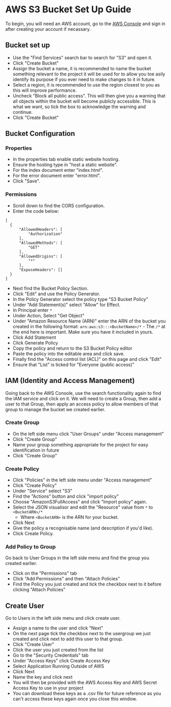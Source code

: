 # AWS S3 Bucket Set Up Guide

To begin, you will need an AWS account, go to the [AWS Console](https://aws.amazon.com/console/) and sign in after creating your account if necassary.

## Bucket set up

- Use the "Find Services" search bar to search for "S3" and open it.
- Click "Create Bucket"
- Assign the bucket a name, it is recommended to name the bucket something relevant to the project it will be used for to allow you toe asily identify its purpose if you ever need to make changes to it in future.
- Select a region, it is recommended to use the region closest to you as this will improve performance.
- Uncheck "Block all public access". This will then give you a warning that all objects within the bucket will become publicly accessible. This is what we want, so tick the box to acknowledge the warning and continue.
- Click "Create Bucket"

## Bucket Configuration

### Properties

- In the properties tab enable static website hosting.
- Ensure the hosting type in "host a static website".
- For the index document enter "index.html".
- For the error document enter "error.html".
- Click "Save".

### Permissions

- Scroll down to find the CORS configuration.
- Enter the code below:

```
[
  {
      "AllowedHeaders": [
          "Authorization"
      ],
      "AllowedMethods": [
          "GET"
      ],
      "AllowedOrigins": [
          "*"
      ],
      "ExposeHeaders": []
  }
]
```

- Next find the Bucket Policy Section.
- Click "Edit" and use the Policy Generator.
- In the Policy Generator select the policy type "S3 Bucket Policy"
- Under "Add Statement(s)" select "Allow" for Effect.
- In Principal enter ```*``` 
- Under Action, Select "Get Object"
- Under "Amazon Resource Name (ARN)" enter the ARN of the bucket you created in the following format: ```arn:aws:s3:::<BucketName>/*``` - The ```/*``` at the end here is important. Make sure you have it included in yours.
- Click Add Statement
- Click Generate Policy
- Copy the policy and return to the S3 Bucket Policy editor
- Paste the policy into the editable area and click save.
- Finally find the "Access control list (ACL)" on this page and click "Edit"
- Ensure that "List" is ticked for "Everyone (public access)"

## IAM (Identity and Access Management)

Going back to the AWS Console, use the search functionality again to find the IAM service and click on it. We will need to create a Group, then add a user to that Group, then apply an access policy to allow members of that group to manage the bucket we created earlier.

### Create Group

- On the left side menu click "User Groups" under "Access management"
- Click "Create Group"
- Name your group something appropriate for the project for easy identification in future
- Click "Create Group"

### Create Policy

- Click "Policies" in the left side menu under "Access management"
- Click "Create Policy"
- Under "Service" select "S3"
- Find the "Actions" button and click "import policy"
- Choose "AmazonS3FullAccess" and click "Import policy" again.
- Select the JSON visualisor and edit the "Resource" value from ```*``` to ```<BucketARN>/*```
  - Where ```<BucketARN>``` is the ARN for your bucket.
- Click Next
- Give the policy a recognisable name (and description if you'd like).
- Click Create Policy.

### Add Policy to Group

Go back to User Groups in the left side menu and find the group you created earlier.

- Click on the "Permissions" tab
- Click "Add Permissions" and then "Attach Policies"
- Find the Policy you just created and tick the checkbox next to it before clicking "Attach Policies"

## Create User

Go to Users in the left side menu and click create user.

- Assign a name to the user and click "Next"
- On the next page tick the checkbox next to the usergroup we just created and click next to add this user to that group.
- Click "Create User"
- Click the user you just created from the list
- Go to the "Security Credentials" tab
- Under "Access Keys" click Create Access Key
- Select Application Running Outside of AWS
- Click Next
- Name the key and click next
- You will then be provided with the AWS Access Key and AWS Secret Access Key to use in your project
- You can download these keys as a .csv file for future reference as you can't access these keys again once you close this window.









